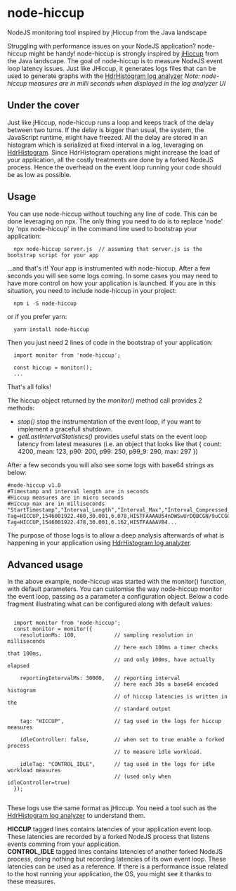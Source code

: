 # node-hiccup
NodeJS monitoring tool inspired by jHiccup from the Java landscape

Struggling with performance issues on your NodeJS application? node-hiccup might be handy!
node-hiccup is strongly inspired by [jHiccup](https://github.com/giltene/jHiccup) from the Java landscape. The goal of node-hiccup is to measure NodeJS event loop latency issues. Just like JHiccup, it generates logs files that can be used to generate graphs with the [HdrHistogram log analyzer](https://hdrhistogram.github.io/HdrHistogramJSDemo/logparser.html) 
*Note: node-hiccup measures are in milli seconds when displayed in the log analyzer UI*

## Under the cover 
Just like jHiccup, node-hiccup runs a loop and keeps track of the delay between two turns. If the delay is bigger than usual, the system, the JavaScript runtime, might have freezed. All the delay are stored in an histogram which is serialized at fixed interval in a log, leveraging on [HdrHistogram](https://github.com/HdrHistogram/HdrHistogramJS). Since HdrHistogram operations might increase the load of your application, all the costly treatments are done by a forked NodeJS process. Hence the overhead on the event loop running your code should be as low as possible. 

## Usage

You can use node-hiccup without touching any line of code. This can be done leveraging on npx. The only thing you need to do is to replace 'node' by 'npx node-hiccup' in the command line used to bootstrap your application:

```
  npx node-hiccup server.js  // assuming that server.js is the bootstrap script for your app

```

...and that's it! Your app is instrumented with node-hiccup.  After a few seconds you will see some logs coming.
In some cases you may need to have more control on how your application is launched. 
If you are in this situation, you need to include node-hiccup in your project:
```
  npm i -S node-hiccup
```
or if you prefer yarn:
```
  yarn install node-hiccup
```

Then you just need 2 lines of code in the bootstrap of your application:
```
  import monitor from 'node-hiccup';

  const hiccup = monitor();
  ...

```

That's all folks!  

The hiccup object returned by the *monitor()* method call provides 2 methods:
- *stop()* stop the instrumentation of the event loop, if you want to implement a gracefull shutdown.
- *getLastIntervalStatistics()* provides useful stats on the event loop latency from latest measures (i.e. an object that looks like that { count: 4200, mean: 123, p90: 200, p99: 250, p99_9: 290, max: 297 })  


After a few seconds you will also see some logs with base64 strings as below:
```
#node-hiccup v1.0
#Timestamp and interval length are in seconds
#Hiccup measures are in micro seconds
#Hiccup max are in milliseconds
"StartTimestamp","Interval_Length","Interval_Max","Interval_Compressed_Histogram"
Tag=HICCUP,1546001922.480,30.001,6.078,HISTFAAAAU54nDWSwUrDQBCGN/9uCCGGEoqUUkMppZRSShEp4kGkeCiliBQR8SQePfoOvoGP6Nln0G8mmmWWnX9m/pn9N2cfn/0QlEIIGRZD92Vh/OPfv39S60pLFTqq0lDP2FqaAC10rZ4a7fSV6TvDf9E7WKNckYK+FFgVVuLWknuliLB1SZxzhRQsuwBpvNAqgOmV/y1yCoCByImeOVLLKuFdWnErnTLOKHXxoc41hy1qncaONFqlPbc4aJqM0fpU7COqajIu8W85LWhz1JbYVtYyp3KAF3UDY64xDKVWxDac+1RP7DI2cEtTH/JJr7qH2XIi4J0FSoADtpczFnBeYI/YrgOj3hjBb1eieoDwwUUOmjHNDHxjOp7Kp6rtYPqtGGxuChTJVAUeShVK9AADqFG32JT2Ax/EH6c2wcidpjU/ArVKFU/hDZgil4tZ6heLoCJz
Tag=HICCUP,1546001922.478,30.001,6.162,HISTFAAAAVB4...
```

The purpose of those logs is to allow a deep analysis afterwards of what is happening in your application using [HdrHistogram log analyzer](https://hdrhistogram.github.io/HdrHistogramJSDemo/logparser.html). 


## Advanced usage
In the above example, node-hiccup was started with the monitor() function, with default parameters. You can customise the way node-hiccup monitor the event loop, passing as a parameter a configuration object. Below a code fragment illustrating what can be configured along with default values:
```

  import monitor from 'node-hiccup';
  const monitor = monitor({
    resolutionMs: 100,            // sampling resolution in milliseconds
                                  // here each 100ms a timer checks that 100ms,
                                  // and only 100ms, have actually elapsed
    
    reportingIntervalMs: 30000,   // reporting interval
                                  // here each 30s a base64 encoded histogram
                                  // of hiccup latencies is written in the
                                  // standard output
    
    tag: "HICCUP",                // tag used in the logs for hiccup measures
    
    idleController: false,        // when set to true enable a forked process 
                                  // to measure idle workload.
    
    idleTag: "CONTROL_IDLE",      // tag used in the logs for idle workload measures
                                  // (used only when idleController=true)
  });


```

These logs use the same format as jHiccup. You need a tool such as the [HdrHistogram log analyzer](https://hdrhistogram.github.io/HdrHistogramJSDemo/logparser.html) to understand them.
 


**HICCUP** tagged lines contains latencies of your application event loop. These latencies are recorded by a forked NodeJS process that listens events comming from your application.  
**CONTROL_IDLE** tagged lines contains latencies of another forked NodeJS process, doing nothing but recording latencies of its own event loop. These latencies can be used as a reference. If there is a performance issue related to the host running your application, the OS, you might see it thanks to these measures.

